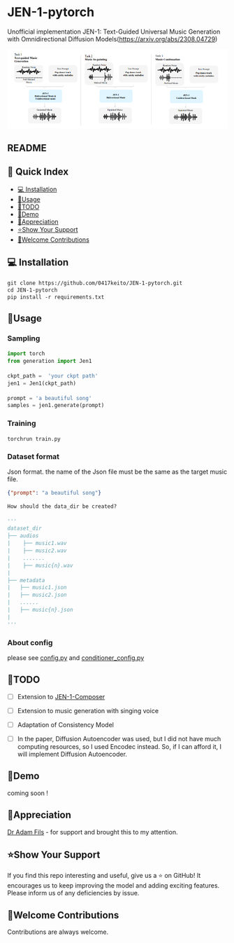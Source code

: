 # JEN-1-pytorch
Unofficial implementation JEN-1: Text-Guided Universal Music Generation with Omnidirectional Diffusion Models(https://arxiv.org/abs/2308.04729)

![JEN-1](https://github.com/0417keito/JEN-1-pytorch/blob/main/JEN1.png)

## README

## 📖 Quick Index
* [💻 Installation](#-installation)
* [🐍Usage](#-method)
* [🧠TODO](#-todo)
* [🚀Demo](#-demo)
* [🙏Appreciation](#-appreciation)
* [⭐️Show Your Support](#-show_your_support)
* [🙆Welcome Contributions](#-welcom_contributions)

## 💻 Installation
```commandline
git clone https://github.com/0417keito/JEN-1-pytorch.git
cd JEN-1-pytorch
pip install -r requirements.txt
```

## 🐍Usage
### Sampling
```python
import torch
from generation import Jen1

ckpt_path =  'your ckpt path'
jen1 = Jen1(ckpt_path)

prompt = 'a beautiful song'
samples = jen1.generate(prompt)
```

### Training
```commandline
torchrun train.py
```

### Dataset format
Json format. the name of the Json file must be the same as the target music file.
```json
{"prompt": "a beautiful song"}
```
```python
How should the data_dir be created?

'''
dataset_dir
├── audios
|    ├── music1.wav
|    ├── music2.wav
|    .......
|    ├── music{n}.wav
|
├── metadata
|   ├── music1.json
|   ├── music2.json
|   ......
|   ├── music{n}.json
|
'''
```

### About config
please see [config.py](https://github.com/0417keito/JEN-1-pytorch/blob/main/utils/config.py) and [conditioner_config.py](https://github.com/0417keito/JEN-1-pytorch/blob/main/utils/conditioner_config.py)

## 🧠TODO
- [ ] Extension to [JEN-1-Composer](https://arxiv.org/abs/2310.19180)
- [ ] Extension to music generation with singing voice
- [ ] Adaptation of Consistency Model
- [ ] In the paper, Diffusion Autoencoder was used, but I did not have much computing resources, so I used Encodec instead. So, if I can afford it, I will implement Diffusion Autoencoder.


## 🚀Demo
coming soon !

## 🙏Appreciation
[Dr Adam Fils](https://github.com/adamfils) - for support and brought this to my attention.

## ⭐️Show Your Support

If you find this repo interesting and useful, give us a ⭐️ on GitHub! It encourages us to keep improving the model and adding exciting features.
Please inform us of any deficiencies by issue.

## 🙆Welcome Contributions
Contributions are always welcome.
